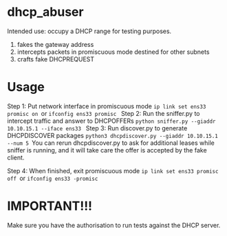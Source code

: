 # dhcp_abuser

Intended use: occupy a DHCP range for testing purposes.

1) fakes the gateway address
2) intercepts packets in promiscuous mode destined for other subnets
3) crafts fake DHCPREQUEST

# Usage 

Step 1: Put network interface in promiscuous mode
`ip link set ens33 promisc on
`or
`ifconfig ens33 promisc
`
Step 2: Run the sniffer.py to intercept traffic and answer to DHCPOFFERs
`python sniffer.py --giaddr 10.10.15.1 --iface ens33
`
Step 3: Run discover.py to generate DHCPDISCOVER packages
`python3 dhcpdiscover.py --giaddr 10.10.15.1 --num 5
`You can rerun dhcpdiscover.py to ask for additional leases while sniffer is running, and it will take care the offer is accepted by the fake client. 

Step 4: When finished, exit promiscuous mode
`ip link set ens33 promisc off
`or
`ifconfig ens33 -promisc
`

# IMPORTANT!!! 

Make sure you have the authorisation to run tests against the DHCP server. 
